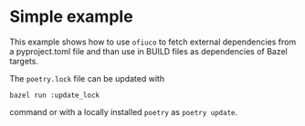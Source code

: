 # Simple example

This example shows how to use `ofiuco` to fetch external dependencies from a pyproject.toml file
and than use in BUILD files as dependencies of Bazel targets.

The `poetry.lock` file can be updated with
```
bazel run :update_lock
```
command or with a locally installed `poetry` as `poetry update`.

